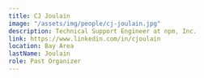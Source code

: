 ```yaml
---
title: CJ Joulain
image: "/assets/img/people/cj-joulain.jpg"
description: Technical Support Engineer at npm, Inc.
link: https://www.linkedin.com/in/cjoulain
location: Bay Area
lastName: Joulain
role: Past Organizer
---
```

